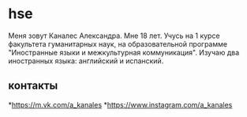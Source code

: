 # hse

Меня зовут Каналес Александра. Мне 18 лет. Учусь на 1 курсе факультета гуманитарных наук, на образовательной программе "Иностранные языки и межкультурная коммуникация". Изучаю два иностранных языка: английский и испанский.

## контакты
*https://m.vk.com/a_kanales
*https://www.instagram.com/a_kanales

